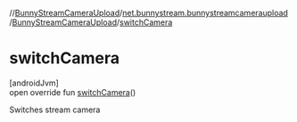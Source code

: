 //[BunnyStreamCameraUpload](../../../index.md)/[net.bunnystream.bunnystreamcameraupload](../index.md)/[BunnyStreamCameraUpload](index.md)/[switchCamera](switch-camera.md)

# switchCamera

[androidJvm]\
open override fun [switchCamera](switch-camera.md)()

Switches stream camera

